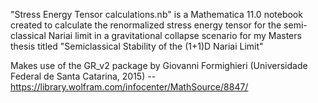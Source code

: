 "Stress Energy Tensor calculations.nb" is a Mathematica 11.0 notebook created to calculate the renormalized stress energy tensor for the semi-classical Nariai limit in a gravitational collapse scenario for my Masters thesis titled "Semiclassical Stability of the (1+1)D Nariai Limit"

Makes use of the GR_v2 package by Giovanni Formighieri (Universidade Federal de Santa Catarina, 2015) -- https://library.wolfram.com/infocenter/MathSource/8847/
